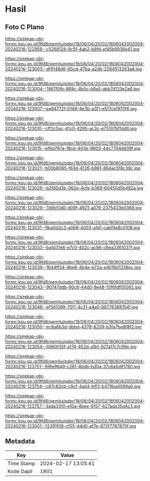# Hasil

## Foto C Plano

https://sirekap-obj-formc.kpu.go.id/9fd8/pemilu/pdpr/18/06/04/20/02/1806042002004-20240216-122959--c5268128-8c5f-4ab2-b8fd-ef45b9936e41.jpg

https://sirekap-obj-formc.kpu.go.id/9fd8/pemilu/pdpr/18/06/04/20/02/1806042002004-20240216-123003--df9148d6-65cd-47ba-a2db-2264513263a8.jpg

https://sirekap-obj-formc.kpu.go.id/9fd8/pemilu/pdpr/18/06/04/20/02/1806042002004-20240216-123004--186110fb-889c-4b5c-b8a5-abb7d133e2a6.jpg

https://sirekap-obj-formc.kpu.go.id/9fd8/pemilu/pdpr/18/06/04/20/02/1806042002004-20240216-123007--ea94772f-0149-4e3b-a3f1-e517ce1970f6.jpg

https://sirekap-obj-formc.kpu.go.id/9fd8/pemilu/pdpr/18/06/04/20/02/1806042002004-20240216-123010--cff2c5ac-41c0-4295-ac3c-e75107bf1dd0.jpg

https://sirekap-obj-formc.kpu.go.id/9fd8/pemilu/pdpr/18/06/04/20/02/1806042002004-20240216-123015--ef6d787a-18cb-403e-9603-44c7704dd39f.jpg

https://sirekap-obj-formc.kpu.go.id/9fd8/pemilu/pdpr/18/06/04/20/02/1806042002004-20240216-123021--b00b8085-f63d-4126-b981-864ac5f8c39c.jpg

https://sirekap-obj-formc.kpu.go.id/9fd8/pemilu/pdpr/18/06/04/20/02/1806042002004-20240216-123026--b2fd0d3b-062e-4cfe-b389-60450d5b492a.jpg

https://sirekap-obj-formc.kpu.go.id/9fd8/pemilu/pdpr/18/06/04/20/02/1806042002004-20240216-123029--7d9b51d0-d09f-4921-a076-2375433b0369.jpg

https://sirekap-obj-formc.kpu.go.id/9fd8/pemilu/pdpr/18/06/04/20/02/1806042002004-20240216-123031--9ba0d2c3-a068-4003-a1d1-cabf9a8c0108.jpg

https://sirekap-obj-formc.kpu.go.id/9fd8/pemilu/pdpr/18/06/04/20/02/1806042002004-20240216-123033--ba1d31e8-e7c0-402c-ac98-c6ea3361037f.jpg

https://sirekap-obj-formc.kpu.go.id/9fd8/pemilu/pdpr/18/06/04/20/02/1806042002004-20240216-123039--1644ff34-4be8-4b4e-b72a-e4018d1338ec.jpg

https://sirekap-obj-formc.kpu.go.id/9fd8/pemilu/pdpr/18/06/04/20/02/1806042002004-20240216-123043--90747ddb-90c6-44d5-9e48-10f6fdf05092.jpg

https://sirekap-obj-formc.kpu.go.id/9fd8/pemilu/pdpr/18/06/04/20/02/1806042002004-20240216-123046--ef561399-70f1-4c31-a4a0-88776368154f.jpg

https://sirekap-obj-formc.kpu.go.id/9fd8/pemilu/pdpr/18/06/04/20/02/1806042002004-20240216-123050--ec8a6b3d-dbbd-4378-8209-b3fa7be8f8f2.jpg

https://sirekap-obj-formc.kpu.go.id/9fd8/pemilu/pdpr/18/06/04/20/02/1806042002004-20240216-123054--4960f35f-a174-452d-a1bf-507a17c7c99e.jpg

https://sirekap-obj-formc.kpu.go.id/9fd8/pemilu/pdpr/18/06/04/20/02/1806042002004-20240216-123751--89fe9649-c281-4bdb-bd0a-37c6a5d91780.jpg

https://sirekap-obj-formc.kpu.go.id/9fd8/pemilu/pdpr/18/06/04/20/02/1806042002004-20240216-123754--c87c83cb-c9cf-4ad4-bff3-b479ba4099a0.jpg

https://sirekap-obj-formc.kpu.go.id/9fd8/pemilu/pdpr/18/06/04/20/02/1806042002004-20240216-123757--3ada3310-e10a-4bee-9157-627ada35d4c3.jpg

https://sirekap-obj-formc.kpu.go.id/9fd8/pemilu/pdpr/18/06/04/20/02/1806042002004-20240216-123001--f2391f08-cf05-44d0-af7e-872f7787870f.jpg


## Metadata

| Key        | Value               |
| ---------- | ------------------- |
| Time Stamp | 2024-02-17 13:05:41 |
| Kode Dapil | 1801                |



